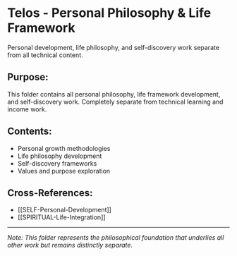 # Telos - Personal Philosophy & Life Framework

Personal development, life philosophy, and self-discovery work separate from all technical content.

## Purpose:
This folder contains all personal philosophy, life framework development, and self-discovery work. Completely separate from technical learning and income work.

## Contents:
- Personal growth methodologies
- Life philosophy development
- Self-discovery frameworks
- Values and purpose exploration

## Cross-References:
- [[SELF-Personal-Development]]
- [[SPIRITUAL-Life-Integration]]

---
*Note: This folder represents the philosophical foundation that underlies all other work but remains distinctly separate.*
